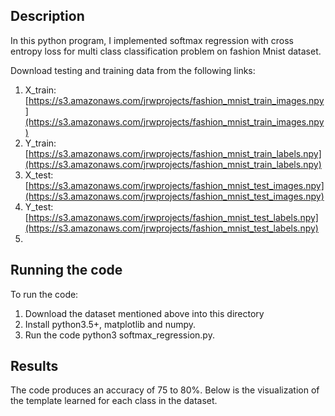 ## Description
In this python program, I implemented softmax regression with cross entropy loss for multi class classification problem on fashion Mnist dataset.

Download testing and training data from the following links:
1. X_train: [https://s3.amazonaws.com/jrwprojects/fashion_mnist_train_images.npy](https://s3.amazonaws.com/jrwprojects/fashion_mnist_train_images.npy)
2. Y_train:[https://s3.amazonaws.com/jrwprojects/fashion_mnist_train_labels.npy](https://s3.amazonaws.com/jrwprojects/fashion_mnist_train_labels.npy)
3. X_test: [https://s3.amazonaws.com/jrwprojects/fashion_mnist_test_images.npy](https://s3.amazonaws.com/jrwprojects/fashion_mnist_test_images.npy)
4. Y_test: [https://s3.amazonaws.com/jrwprojects/fashion_mnist_test_labels.npy](https://s3.amazonaws.com/jrwprojects/fashion_mnist_test_labels.npy)
5. 
## Running the code
To run the code:
1. Download the dataset mentioned above into this directory
2. Install python3.5+, matplotlib and numpy.
3. Run the code python3 softmax_regression.py.

## Results
The code produces an accuracy of 75 to 80%. Below is the visualization of the template learned for each class in the dataset.




